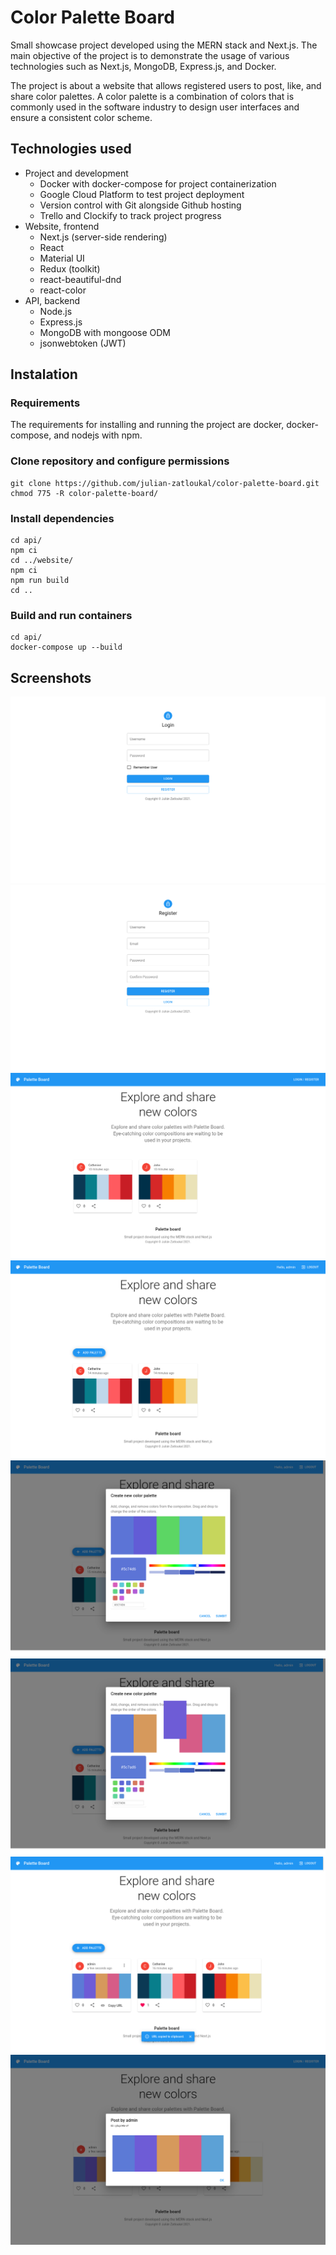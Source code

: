 # Color Palette Board
Small showcase project developed using the MERN stack and Next.js. The main objective of the project is to demonstrate the usage of various technologies such as Next.js, MongoDB, Express.js, and Docker.

The project is about a website that allows registered users to post, like, and share color palettes. A color palette is a combination of colors that is commonly used in the software industry to design user interfaces and ensure a consistent color scheme.

## Technologies used
 - Project and development
   - Docker with docker-compose for project containerization
   - Google Cloud Platform to test project deployment
   - Version control with Git alongside Github hosting
   - Trello and Clockify to track project progress
 - Website, frontend
   - Next.js (server-side rendering)
   - React
   - Material UI
   - Redux (toolkit)
   - react-beautiful-dnd
   - react-color
 - API, backend
   - Node.js
   - Express.js
   - MongoDB with mongoose ODM
   - jsonwebtoken (JWT)

## Instalation
### Requirements
The requirements for installing and running the project are docker, docker-compose, and nodejs with npm.
### Clone repository and configure permissions
```
git clone https://github.com/julian-zatloukal/color-palette-board.git
chmod 775 -R color-palette-board/
```
### Install dependencies
```
cd api/
npm ci
cd ../website/
npm ci
npm run build
cd ..
```
### Build and run containers
```
cd api/
docker-compose up --build
```

## Screenshots

![Login](docs/images/login.png)
![Register](docs/images/register.png)
![Home](docs/images/home.png)
![Home Logged In](docs/images/home-logged-in.png)
![Home Create Palette](docs/images/home-create-palette.png)
![Home Create Palette Drag](docs/images/home-create-palette-2.png)
![Home URL Copied](docs/images/home-url-copied.png)
![Home View Shared Palette](docs/images/home-view-shared-palette.png)